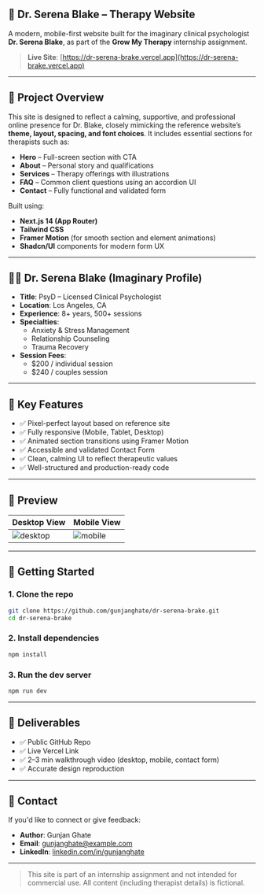
## 🧠 Dr. Serena Blake – Therapy Website

A modern, mobile-first website built for the imaginary clinical psychologist **Dr. Serena Blake**, as part of the **Grow My Therapy** internship assignment.

> **Live Site**: [https://dr-serena-brake.vercel.app](https://dr-serena-brake.vercel.app)  


---

## 🌿 Project Overview

This site is designed to reflect a calming, supportive, and professional online presence for Dr. Blake, closely mimicking the reference website’s **theme, layout, spacing, and font choices**. It includes essential sections for therapists such as:

- **Hero** – Full-screen section with CTA
- **About** – Personal story and qualifications
- **Services** – Therapy offerings with illustrations
- **FAQ** – Common client questions using an accordion UI
- **Contact** – Fully functional and validated form

Built using:

- **Next.js 14 (App Router)**
- **Tailwind CSS**
- **Framer Motion** (for smooth section and element animations)
- **Shadcn/UI** components for modern form UX

---

## 👩‍⚕️ Dr. Serena Blake (Imaginary Profile)

- **Title**: PsyD – Licensed Clinical Psychologist
- **Location**: Los Angeles, CA
- **Experience**: 8+ years, 500+ sessions
- **Specialties**:
  - Anxiety & Stress Management  
  - Relationship Counseling  
  - Trauma Recovery  
- **Session Fees**:
  - $200 / individual session  
  - $240 / couples session  

---

## 🧩 Key Features

- ✅ Pixel-perfect layout based on reference site  
- ✅ Fully responsive (Mobile, Tablet, Desktop)  
- ✅ Animated section transitions using Framer Motion  
- ✅ Accessible and validated Contact Form  
- ✅ Clean, calming UI to reflect therapeutic values  
- ✅ Well-structured and production-ready code  

---

## 📸 Preview

| Desktop View | Mobile View |
|--------------|-------------|
| ![desktop](./public/preview-desktop.png) | ![mobile](./public/preview-mobile.png) |

---

## 🚀 Getting Started

### 1. Clone the repo

```bash
git clone https://github.com/gunjanghate/dr-serena-brake.git
cd dr-serena-brake
````

### 2. Install dependencies

```bash
npm install
```

### 3. Run the dev server

```bash
npm run dev
```

---

## 💼 Deliverables

* ✅ Public GitHub Repo
* ✅ Live Vercel Link
* ✅ 2–3 min walkthrough video (desktop, mobile, contact form)
* ✅ Accurate design reproduction

---

## 📧 Contact

If you'd like to connect or give feedback:

* **Author**: Gunjan Ghate
* **Email**: [gunjanghate@example.com](mailto:gunjanghate@example.com)
* **LinkedIn**: [linkedin.com/in/gunjanghate](https://linkedin.com/in/gunjanghate)

---

> This site is part of an internship assignment and not intended for commercial use. All content (including therapist details) is fictional.


